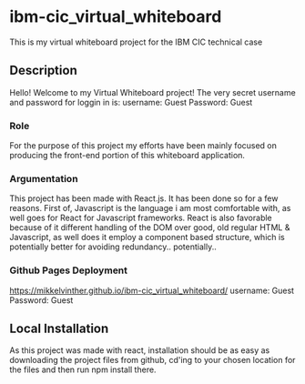 # ibm-cic_virtual_whiteboard
 This is my virtual whiteboard project for the IBM CIC technical case

## Description
Hello! Welcome to my Virtual Whiteboard project! 
The very secret username and password for loggin in is:
username: Guest
Password: Guest

### Role
For the purpose of this project my efforts have been mainly focused on producing the front-end portion of this whiteboard application. 

### Argumentation
This project has been made with React.js. It has been done so for a few reasons.
First of, Javascript is the language i am most comfortable with, as well goes for React for Javascript frameworks.
React is also favorable because of it different handling of the DOM over good, old regular HTML & Javascript, as well does it employ a component based structure, which is potentially better for avoiding redundancy.. potentially..

### Github Pages Deployment
https://mikkelvinther.github.io/ibm-cic_virtual_whiteboard/
username: Guest
Password: Guest

## Local Installation
As this project was made with react, installation should be as easy as downloading the project files from github, cd'ing to your chosen location for the files and then run npm install there.